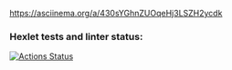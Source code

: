 https://asciinema.org/a/430sYGhnZUOqeHj3LSZH2ycdk

### Hexlet tests and linter status:
[![Actions Status](https://github.com/athriel3/php-project-45/actions/workflows/hexlet-check.yml/badge.svg)](https://github.com/athriel3/php-project-45/actions)